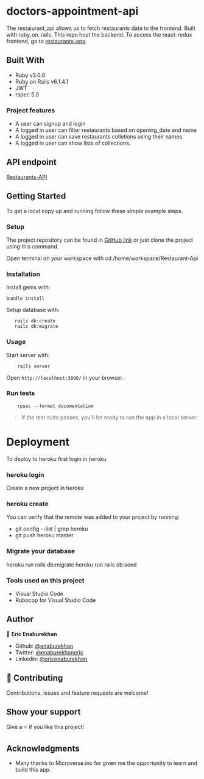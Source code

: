 # doctors-appointment-api
The restaiurant_api allows us to fetch restaurants data to the frontend. Built with ruby_on_rails. This repo host the backend. To access the react-redux frontend, go to [restaurants-app](https://github.com/enaburekhan/restaurant-app.git)

## Built With

- Ruby v3.0.0
- Ruby on Rails v6.1.4.1
- JWT
- rspec 5.0


### Project features

- A user can signup and login
- A logged in user can filter restaurants based on opening_date and name
- A logged in user can save restaurants colletions using their names
- A logged in user can show lists of collections.


## API endpoint 

[Restaurants-API]()

## Getting Started

To get a local copy up and running follow these simple example steps.

### Setup   

The project repository can be found in [GitHub link](https://github.com/enaburekhan/Restaurant_API.git) or just clone the project using this command.


Open terminal on your workspace with
cd /home/workspace/Restaurant-Api

### Installation

Install gems with:

```
bundle install
```

Setup database with:

```
   rails db:create
   rails db:migrate
```

### Usage   

Start server with:

```
    rails server
```

Open `http://localhost:3000/` in your browser.

### Run tests

```
    rpsec --format documentation
```

> If the test suite passes, you'll be ready to run the app in a local server:

# Deployment
To deploy to heroku first login in heroku

### heroku login
Create a new project in heroku

### heroku create
You can verify that the remote was added to your project by running:

 - git config --list | grep heroku 
 - git push heroku master 

### Migrate your database

heroku run rails db:migrate
heroku run rails db:seed

### Tools used on this project
- Visual Studio Code
- Rubocop for Visual Studio Code

## Author

👤 **Eric Enaburekhan**

- Github: [@enaburekhan](https://github.com/enaburekhan)
- Twitter: [@enaburekhaneric](https://twitter.com/enaburekhaneric)
- Linkedin: [@ericenaburekhan](https://www.linkedin.com/in/eric-enaburekhan-801a28100/)


## 🤝 Contributing

Contributions, issues and feature requests are welcome!

## Show your support

Give a ⭐️ if you like this project!

## Acknowledgments

- Many thanks to Microverse.inc for given me the opportunity to learn and build this app.




